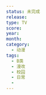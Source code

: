 ```yaml
---
status: 未完成
release:
type: TV
score:
year:
month:
category:
  - 动漫
tags:
  - B类
  - 漫改
  - 校园
  - 日常
  - 
---
```


